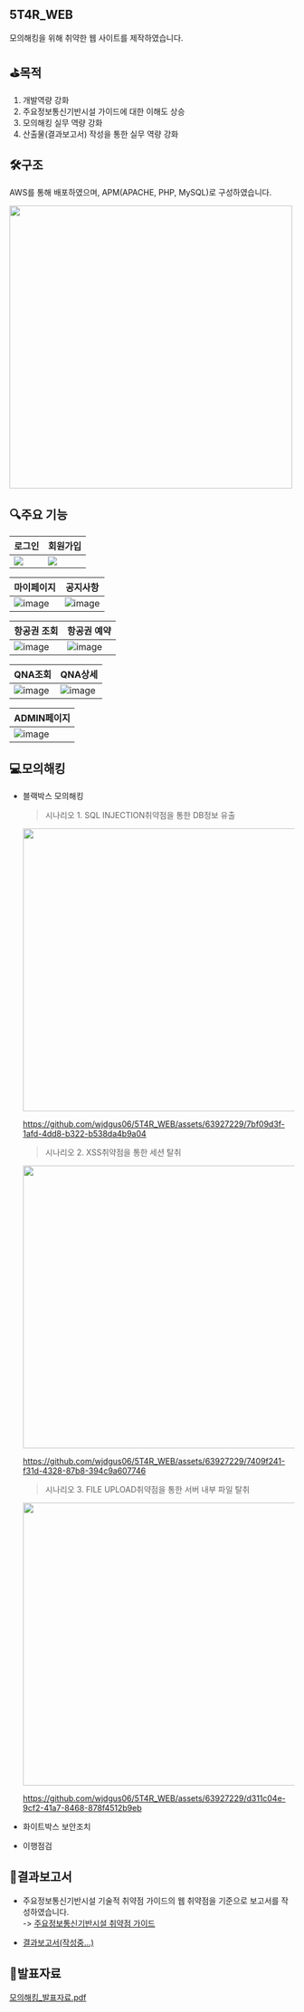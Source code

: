 ## 5T4R_WEB
모의해킹을 위해 취약한 웹 사이트를 제작하였습니다.

## ⛳목적
1. 개발역량 강화
2. 주요정보통신기반시설 가이드에 대한 이해도 상승
3. 모의해킹 실무 역량 강화
4. 산출물(결과보고서) 작성을 통한 실무 역량 강화

## 🛠️구조
AWS를 통해 배포하였으며, APM(APACHE, PHP, MySQL)로 구성하였습니다.<br>

<img src="https://github.com/wjdgus06/5T4R_WEB/assets/63927229/c3d1076c-9e3f-43f7-b184-75fea0cc3ca9" width="500">

## 🔍주요 기능

| 로그인 | 회원가입 |
|--------|----------|
| ![](https://github.com/wjdgus06/5T4R_WEB/assets/63927229/a4676910-3bbc-4744-862e-1c0844f8a794) | ![](https://github.com/wjdgus06/5T4R_WEB/assets/63927229/a2d60138-25e8-4361-b7dc-75941e989447) |


| 마이페이지 | 공지사항 |
|------------|----------|
|![image](https://github.com/wjdgus06/5T4R_WEB/assets/63927229/bb389ab8-01a3-484d-9fb8-358a37ec062f) | ![image](https://github.com/wjdgus06/5T4R_WEB/assets/63927229/6093a94d-1f90-4333-8648-d0e7c2f72a27) |


|항공권 조회| 항공권 예약|
|----------|------------|
| ![image](https://github.com/wjdgus06/5T4R_WEB/assets/63927229/20bb2ee6-488b-4fac-bece-044358e5dcc2) | ![image](https://github.com/wjdgus06/5T4R_WEB/assets/63927229/993c7080-ca63-4ab2-b4bc-6c71efcbb20d) |



|QNA조회|QNA상세|
|-------|-------|
| ![image](https://github.com/wjdgus06/5T4R_WEB/assets/63927229/f8b561a8-d985-42c2-8811-349a2f9281de) | ![image](https://github.com/wjdgus06/5T4R_WEB/assets/63927229/1b124700-7798-4b86-8a99-12cc1fa34c65)

|ADMIN페이지|
|-----------|
| ![image](https://github.com/wjdgus06/5T4R_WEB/assets/63927229/7aa98276-8bea-4d41-9b36-28ea8b44953c) |

## 💻모의해킹
- 블랙박스 모의해킹
    > 시나리오 1. SQL INJECTION취약점을 통한 DB정보 유출 <br>
    <img src="https://github.com/wjdgus06/5T4R_WEB/assets/63927229/47bc4b51-ec15-466a-8de6-6d20acd7b94d" width="500">
    
     https://github.com/wjdgus06/5T4R_WEB/assets/63927229/7bf09d3f-1afd-4dd8-b322-b538da4b9a04


    > 시나리오 2. XSS취약점을 통한 세션 탈취 <br>
    <img src="https://github.com/wjdgus06/5T4R_WEB/assets/63927229/80b65534-3d13-4d15-a346-539b1735fec3" width="500">
    
    https://github.com/wjdgus06/5T4R_WEB/assets/63927229/7409f241-f31d-4328-87b8-394c9a607746

                   
    > 시나리오 3. FILE UPLOAD취약점을 통한 서버 내부 파일 탈취 <br>
    <img src="https://github.com/wjdgus06/5T4R_WEB/assets/63927229/aeac3445-3204-4be9-b178-295edfb506a9" width="500">
    
    https://github.com/wjdgus06/5T4R_WEB/assets/63927229/d311c04e-9cf2-41a7-8468-878f4512b9eb

    
- 화이트박스 보안조치
- 이행점검
   
## 📑결과보고서
- 주요정보통신기반시설 기술적 취약점 가이드의 웹 취약점을 기준으로 보고서를 작성하였습니다.<br>
  -> [주요정보통신기반시설 취약점 가이드](https://github.com/user-attachments/files/15813556/_._._._._._.pdf)

- [결과보고서(작성중...)](https://onedrive.live.com/view.aspx?resid=12292B38C6B97DAF!10239&authkey=!AN4lrLFyY0jvQHI)
## 📢발표자료

[모의해킹_발표자료.pdf](https://github.com/user-attachments/files/15951361/_._.pdf)

